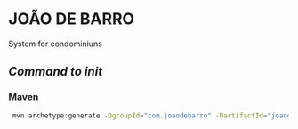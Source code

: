 # JOÃO DE BARRO
System for condominiuns

## *Command to init*

### Maven
```sh
 mvn archetype:generate -DgroupId="com.joaodebarro" -DartifactId="joaodebarro" -DarchetypeArtifactId="maven-archetype-quickstart" -DarchetypeVersion="1.4" -DinteractiveMode=false
 ```
 